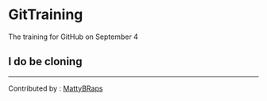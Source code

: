 # GitTraining
The training for GitHub on September 4

## I do be cloning

---
Contributed by : [MattyBRaps](https://github.com/mattbosch)